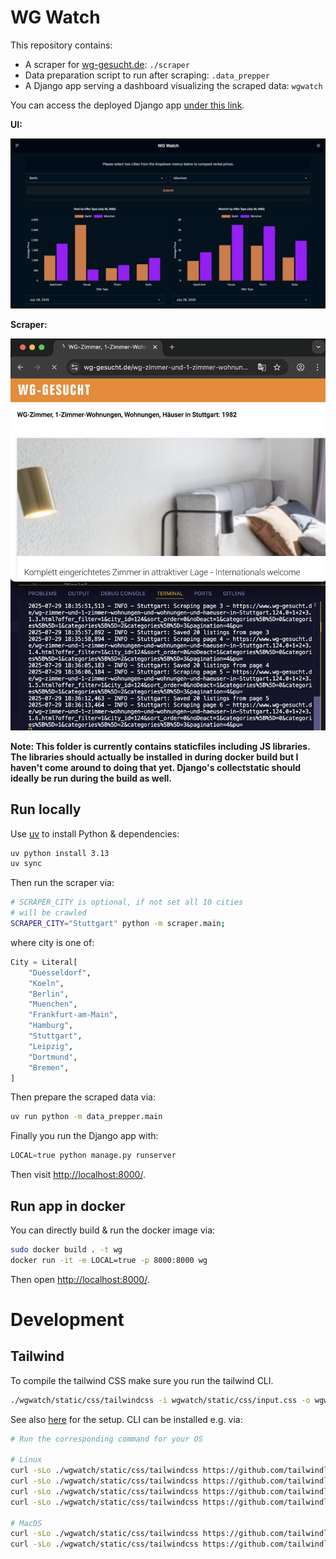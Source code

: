 # WG Watch

This repository contains:

- A scraper for [wg-gesucht.de](https://wg-gesucht.de/): `./scraper`
- Data preparation script to run after scraping: `.data_prepper`
- A Django app serving a dashboard visualizing the scraped data: `wgwatch`

You can access the deployed Django app [under this link](https://wg-watch-137914338338.europe-west1.run.app/).

**UI:**

![](wg-watch-screenshot.png)

**Scraper:**

![](scraper.png)

**Note: This folder is currently contains staticfiles including JS libraries. The libraries should actually be installed in during docker build but I haven't come around to doing that yet. Django's collectstatic should ideally be run during the build as well.**

## Run locally

Use [uv](https://docs.astral.sh/uv/getting-started/installation/) to install Python & dependencies:

```sh
uv python install 3.13
uv sync
```

Then run the scraper via:

```sh
# SCRAPER_CITY is optional, if not set all 10 cities
# will be crawled
SCRAPER_CITY="Stuttgart" python -m scraper.main;
```

where city is one of:

```python
City = Literal[
    "Duesseldorf",
    "Koeln",
    "Berlin",
    "Muenchen",
    "Frankfurt-am-Main",
    "Hamburg",
    "Stuttgart",
    "Leipzig",
    "Dortmund",
    "Bremen",
]
```

Then prepare the scraped data via:

```sh
uv run python -m data_prepper.main
```

Finally you run the Django app with:

```python
LOCAL=true python manage.py runserver
```

Then visit [http://localhost:8000/](http://localhost:8000/).

## Run app in docker

You can directly build & run the docker image via:

```sh
sudo docker build . -t wg
docker run -it -e LOCAL=true -p 8000:8000 wg
```

Then open [http://localhost:8000/](http://localhost:8000/).

# Development

## Tailwind

To compile the tailwind CSS make sure you run the tailwind CLI.

```sh
./wgwatch/static/css/tailwindcss -i wgwatch/static/css/input.css -o wgwatch/static/css/output.css --watch
```

See also [here](https://daisyui.com/docs/install/django/) for the setup. CLI can be installed e.g. via:

```sh
# Run the corresponding command for your OS

# Linux
curl -sLo ./wgwatch/static/css/tailwindcss https://github.com/tailwindlabs/tailwindcss/releases/latest/download/tailwindcss-linux-arm64
curl -sLo ./wgwatch/static/css/tailwindcss https://github.com/tailwindlabs/tailwindcss/releases/latest/download/tailwindcss-linux-arm64-musl
curl -sLo ./wgwatch/static/css/tailwindcss https://github.com/tailwindlabs/tailwindcss/releases/latest/download/tailwindcss-linux-x64
curl -sLo ./wgwatch/static/css/tailwindcss https://github.com/tailwindlabs/tailwindcss/releases/latest/download/tailwindcss-linux-x64-musl

# MacOS
curl -sLo ./wgwatch/static/css/tailwindcss https://github.com/tailwindlabs/tailwindcss/releases/latest/download/tailwindcss-macos-arm64
curl -sLo ./wgwatch/static/css/tailwindcss https://github.com/tailwindlabs/tailwindcss/releases/latest/download/tailwindcss-macos-x64
```
